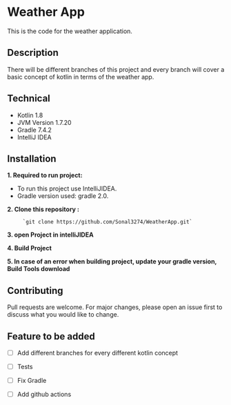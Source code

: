 # Weather App
This is the code for the weather application.

## Description
There will be different branches of this project and every branch will cover a basic concept 
of kotlin in terms of the weather app.

## Technical
* Kotlin 1.8
* JVM Version 1.7.20
* Gradle 7.4.2
* IntelliJ IDEA

## Installation
**1. Required to run project:**
- To run this project use IntelliJIDEA.
- Gradle version used: gradle 2.0.

**2. Clone this repository :**

         `git clone https://github.com/Sonal3274/WeatherApp.git`

**3. open Project in intelliJIDEA**

**4. Build Project**

**5. In case of an error when building project, update your gradle version, Build Tools download**


## Contributing
Pull requests are welcome. For major changes, please open an issue first to discuss what you would like to change.

## Feature to be added
- [ ] Add different branches for every different kotlin concept
- [ ] Tests
- [ ] Fix Gradle
- [ ] Add github actions




